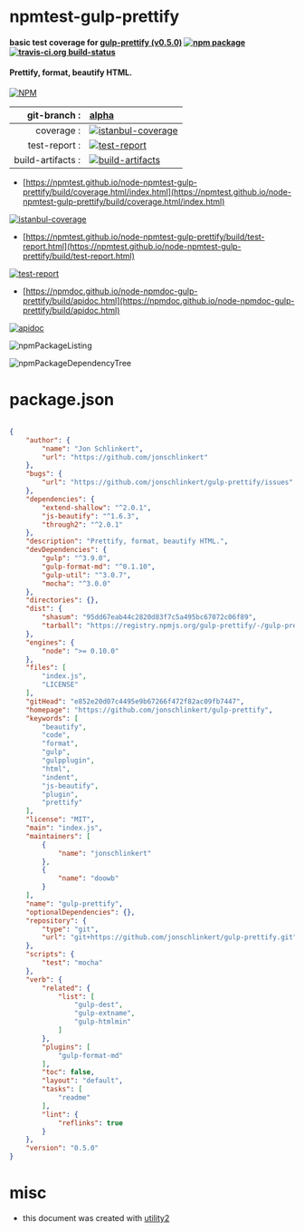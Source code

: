 # npmtest-gulp-prettify

#### basic test coverage for  [gulp-prettify (v0.5.0)](https://github.com/jonschlinkert/gulp-prettify)  [![npm package](https://img.shields.io/npm/v/npmtest-gulp-prettify.svg?style=flat-square)](https://www.npmjs.org/package/npmtest-gulp-prettify) [![travis-ci.org build-status](https://api.travis-ci.org/npmtest/node-npmtest-gulp-prettify.svg)](https://travis-ci.org/npmtest/node-npmtest-gulp-prettify)

#### Prettify, format, beautify HTML.

[![NPM](https://nodei.co/npm/gulp-prettify.png?downloads=true&downloadRank=true&stars=true)](https://www.npmjs.com/package/gulp-prettify)

| git-branch : | [alpha](https://github.com/npmtest/node-npmtest-gulp-prettify/tree/alpha)|
|--:|:--|
| coverage : | [![istanbul-coverage](https://npmtest.github.io/node-npmtest-gulp-prettify/build/coverage.badge.svg)](https://npmtest.github.io/node-npmtest-gulp-prettify/build/coverage.html/index.html)|
| test-report : | [![test-report](https://npmtest.github.io/node-npmtest-gulp-prettify/build/test-report.badge.svg)](https://npmtest.github.io/node-npmtest-gulp-prettify/build/test-report.html)|
| build-artifacts : | [![build-artifacts](https://npmtest.github.io/node-npmtest-gulp-prettify/glyphicons_144_folder_open.png)](https://github.com/npmtest/node-npmtest-gulp-prettify/tree/gh-pages/build)|

- [https://npmtest.github.io/node-npmtest-gulp-prettify/build/coverage.html/index.html](https://npmtest.github.io/node-npmtest-gulp-prettify/build/coverage.html/index.html)

[![istanbul-coverage](https://npmtest.github.io/node-npmtest-gulp-prettify/build/screenCapture.buildCi.browser.%252Ftmp%252Fbuild%252Fcoverage.lib.html.png)](https://npmtest.github.io/node-npmtest-gulp-prettify/build/coverage.html/index.html)

- [https://npmtest.github.io/node-npmtest-gulp-prettify/build/test-report.html](https://npmtest.github.io/node-npmtest-gulp-prettify/build/test-report.html)

[![test-report](https://npmtest.github.io/node-npmtest-gulp-prettify/build/screenCapture.buildCi.browser.%252Ftmp%252Fbuild%252Ftest-report.html.png)](https://npmtest.github.io/node-npmtest-gulp-prettify/build/test-report.html)

- [https://npmdoc.github.io/node-npmdoc-gulp-prettify/build/apidoc.html](https://npmdoc.github.io/node-npmdoc-gulp-prettify/build/apidoc.html)

[![apidoc](https://npmdoc.github.io/node-npmdoc-gulp-prettify/build/screenCapture.buildCi.browser.%252Ftmp%252Fbuild%252Fapidoc.html.png)](https://npmdoc.github.io/node-npmdoc-gulp-prettify/build/apidoc.html)

![npmPackageListing](https://npmtest.github.io/node-npmtest-gulp-prettify/build/screenCapture.npmPackageListing.svg)

![npmPackageDependencyTree](https://npmtest.github.io/node-npmtest-gulp-prettify/build/screenCapture.npmPackageDependencyTree.svg)



# package.json

```json

{
    "author": {
        "name": "Jon Schlinkert",
        "url": "https://github.com/jonschlinkert"
    },
    "bugs": {
        "url": "https://github.com/jonschlinkert/gulp-prettify/issues"
    },
    "dependencies": {
        "extend-shallow": "^2.0.1",
        "js-beautify": "^1.6.3",
        "through2": "^2.0.1"
    },
    "description": "Prettify, format, beautify HTML.",
    "devDependencies": {
        "gulp": "^3.9.0",
        "gulp-format-md": "^0.1.10",
        "gulp-util": "^3.0.7",
        "mocha": "^3.0.0"
    },
    "directories": {},
    "dist": {
        "shasum": "95dd67eab44c2820d83f7c5a495bc67072c06f89",
        "tarball": "https://registry.npmjs.org/gulp-prettify/-/gulp-prettify-0.5.0.tgz"
    },
    "engines": {
        "node": ">= 0.10.0"
    },
    "files": [
        "index.js",
        "LICENSE"
    ],
    "gitHead": "e852e20d07c4495e9b67266f472f82ac09fb7447",
    "homepage": "https://github.com/jonschlinkert/gulp-prettify",
    "keywords": [
        "beautify",
        "code",
        "format",
        "gulp",
        "gulpplugin",
        "html",
        "indent",
        "js-beautify",
        "plugin",
        "prettify"
    ],
    "license": "MIT",
    "main": "index.js",
    "maintainers": [
        {
            "name": "jonschlinkert"
        },
        {
            "name": "doowb"
        }
    ],
    "name": "gulp-prettify",
    "optionalDependencies": {},
    "repository": {
        "type": "git",
        "url": "git+https://github.com/jonschlinkert/gulp-prettify.git"
    },
    "scripts": {
        "test": "mocha"
    },
    "verb": {
        "related": {
            "list": [
                "gulp-dest",
                "gulp-extname",
                "gulp-htmlmin"
            ]
        },
        "plugins": [
            "gulp-format-md"
        ],
        "toc": false,
        "layout": "default",
        "tasks": [
            "readme"
        ],
        "lint": {
            "reflinks": true
        }
    },
    "version": "0.5.0"
}
```



# misc
- this document was created with [utility2](https://github.com/kaizhu256/node-utility2)
